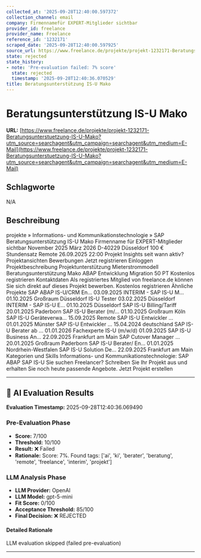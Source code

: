 ```yaml
---
collected_at: '2025-09-28T12:40:00.597372'
collection_channel: email
company: Firmennamefür EXPERT-Mitglieder sichtbar
provider_id: freelance
provider_name: Freelance
reference_id: '1232171'
scraped_date: '2025-09-28T12:40:00.597925'
source_url: https://www.freelance.de/projekte/projekt-1232171-Beratungsunterstuetzung-IS-U-Mako?utm_source=searchagent&utm_campaign=searchagent&utm_medium=E-Mail
state: rejected
state_history:
- note: 'Pre-evaluation failed: 7% score'
  state: rejected
  timestamp: '2025-09-28T12:40:36.070529'
title: Beratungsunterstützung IS-U Mako
---
```




# Beratungsunterstützung IS-U Mako
**URL:** [https://www.freelance.de/projekte/projekt-1232171-Beratungsunterstuetzung-IS-U-Mako?utm_source=searchagent&utm_campaign=searchagent&utm_medium=E-Mail](https://www.freelance.de/projekte/projekt-1232171-Beratungsunterstuetzung-IS-U-Mako?utm_source=searchagent&utm_campaign=searchagent&utm_medium=E-Mail)

## Schlagworte
N/A

## Beschreibung
projekte
»
Informations- und Kommunikationstechnologie
»
SAP
Beratungsunterstützung IS-U Mako
Firmenname
für EXPERT-Mitglieder sichtbar
November 2025
März 2026
D-40229 Düsseldorf
100 € Stundensatz
Remote
26.09.2025 22:00
Projekt Insights
seit wann aktiv?
Projektansichten
Bewerbungen
Jetzt registrieren
Einloggen
Projektbeschreibung
Projektunterstützung Mieterstrommodell
Beratungsunterstützung Mako
ABAP Entwicklung
Migration
50 PT
Kostenlos registrieren
Kontaktdaten
Als registriertes Mitglied von freelance.de können Sie sich direkt auf dieses Projekt bewerben.
Kostenlos registrieren
Ähnliche Projekte
SAP ABAP IS-U/CRM En…
03.09.2025
INTERIM - SAP IS-U M…
01.10.2025
Großraum Düsseldorf
IS-U Tester
03.02.2025
Düsseldorf
INTERIM - SAP IS-U E…
01.10.2025
Düsseldorf
SAP IS-U Billing/Tariff
20.01.2025
Paderborn
SAP IS-U Berater (m/…
01.10.2025
Großraum Köln
SAP IS-U Geräteverwa…
15.09.2025
Remote
SAP IS-U Entwickler …
01.01.2025
Münster
SAP IS-U Entwickler …
15.04.2024
deutschland
SAP IS-U Berater ab …
01.01.2026
Fachexperte IS-U (m/w/d)
01.09.2025
SAP IS-U Business An…
22.09.2025
Frankfurt am Main
SAP Cutover Manager …
20.01.2025
Großraum Paderborn
SAP IS-U Berater/ En…
01.01.2025
Nordrhein-Westfalen
SAP IS-U Solution De…
22.09.2025
Frankfurt am Main
Kategorien und Skills
Informations- und Kommunikationstechnologie:
SAP
ABAP
SAP IS-U
Sie suchen Freelancer?
Schreiben Sie Ihr Projekt aus und erhalten Sie noch heute passende Angebote.
Jetzt Projekt erstellen

---

## 🤖 AI Evaluation Results

**Evaluation Timestamp:** 2025-09-28T12:40:36.069490

### Pre-Evaluation Phase
- **Score:** 7/100
- **Threshold:** 10/100
- **Result:** ❌ Failed
- **Rationale:** Score: 7%. Found tags: ['ai', 'ki', 'berater', 'beratung', 'remote', 'freelance', 'interim', 'projekt']

### LLM Analysis Phase
- **LLM Provider:** OpenAI
- **LLM Model:** gpt-5-mini
- **Fit Score:** 0/100
- **Acceptance Threshold:** 85/100
- **Final Decision:** ❌ REJECTED

#### Detailed Rationale
LLM evaluation skipped (failed pre-evaluation)

---

